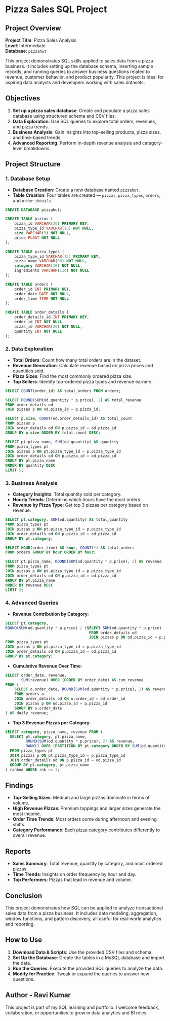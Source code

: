 
# Pizza Sales SQL Project

## Project Overview

**Project Title**: Pizza Sales Analysis  
**Level**: Intermediate  
**Database**: `pizzahut`

This project demonstrates SQL skills applied to sales data from a pizza business. It includes setting up the database schema, inserting sample records, and running queries to answer business questions related to revenue, customer behavior, and product popularity. This project is ideal for aspiring data analysts and developers working with sales datasets.

## Objectives

1. **Set up a pizza sales database**: Create and populate a pizza sales database using structured schema and CSV files.
2. **Data Exploration**: Use SQL queries to explore total orders, revenues, and pizza trends.
3. **Business Analysis**: Gain insights into top-selling products, pizza sizes, and time-based trends.
4. **Advanced Reporting**: Perform in-depth revenue analysis and category-level breakdowns.

## Project Structure

### 1. Database Setup

- **Database Creation**: Create a new database named `pizzahut`.
- **Table Creation**: Four tables are created — `pizzas`, `pizza_types`, `orders`, and `order_details`.

```sql
CREATE DATABASE pizzahut;

CREATE TABLE pizzas (
    pizza_id VARCHAR(20) PRIMARY KEY,
    pizza_type_id VARCHAR(15) NOT NULL,
    size VARCHAR(5) NOT NULL,
    price FLOAT NOT NULL
);

CREATE TABLE pizza_types (
    pizza_type_id VARCHAR(15) PRIMARY KEY,
    pizza_name VARCHAR(50) NOT NULL,
    category VARCHAR(10) NOT NULL,
    ingredients VARCHAR(110) NOT NULL
);

CREATE TABLE orders (
    order_id INT PRIMARY KEY,
    order_date DATE NOT NULL,
    order_time TIME NOT NULL
);

CREATE TABLE order_details (
    order_details_id INT PRIMARY KEY,
    order_id INT NOT NULL,
    pizza_id VARCHAR(20) NOT NULL,
    quantity INT NOT NULL
);
```

### 2. Data Exploration

- **Total Orders**: Count how many total orders are in the dataset.
- **Revenue Generation**: Calculate revenue based on pizza prices and quantities sold.
- **Pizza Sizes**: Find the most commonly ordered pizza size.
- **Top Sellers**: Identify top-ordered pizza types and revenue earners.

```sql
SELECT COUNT(order_id) AS total_orders FROM orders;

SELECT ROUND(SUM(od.quantity * p.price), 2) AS total_revenue
FROM order_details od
JOIN pizzas p ON od.pizza_id = p.pizza_id;

SELECT p.size, COUNT(od.order_details_id) AS total_count
FROM pizzas p
JOIN order_details od ON p.pizza_id = od.pizza_id
GROUP BY p.size ORDER BY total_count DESC;

SELECT pt.pizza_name, SUM(od.quantity) AS quantity
FROM pizza_types pt
JOIN pizzas p ON pt.pizza_type_id = p.pizza_type_id
JOIN order_details od ON p.pizza_id = od.pizza_id
GROUP BY pt.pizza_name
ORDER BY quantity DESC
LIMIT 5;
```

### 3. Business Analysis

- **Category Insights**: Total quantity sold per category.
- **Hourly Trends**: Determine which hours have the most orders.
- **Revenue by Pizza Type**: Get top 3 pizzas per category based on revenue.

```sql
SELECT pt.category, SUM(od.quantity) AS total_quantity
FROM pizza_types pt
JOIN pizzas p ON pt.pizza_type_id = p.pizza_type_id
JOIN order_details od ON p.pizza_id = od.pizza_id
GROUP BY pt.category;

SELECT HOUR(order_time) AS hour, COUNT(*) AS total_orders
FROM orders GROUP BY hour ORDER BY hour;

SELECT pt.pizza_name, ROUND(SUM(od.quantity * p.price), 2) AS revenue
FROM pizza_types pt
JOIN pizzas p ON pt.pizza_type_id = p.pizza_type_id
JOIN order_details od ON p.pizza_id = od.pizza_id
GROUP BY pt.pizza_name
ORDER BY revenue DESC
LIMIT 3;
```

### 4. Advanced Queries

- **Revenue Contribution by Category**:
```sql
SELECT pt.category,
ROUND(SUM(od.quantity * p.price) / (SELECT SUM(od.quantity * p.price)
                                     FROM order_details od
                                     JOIN pizzas p ON od.pizza_id = p.pizza_id) * 100, 2) AS contribution
FROM pizza_types pt
JOIN pizzas p ON pt.pizza_type_id = p.pizza_type_id
JOIN order_details od ON p.pizza_id = od.pizza_id
GROUP BY pt.category;
```

- **Cumulative Revenue Over Time**:
```sql
SELECT order_date, revenue,
       SUM(revenue) OVER (ORDER BY order_date) AS cum_revenue
FROM (
    SELECT o.order_date, ROUND(SUM(od.quantity * p.price), 2) AS revenue
    FROM orders o
    JOIN order_details od ON o.order_id = od.order_id
    JOIN pizzas p ON od.pizza_id = p.pizza_id
    GROUP BY o.order_date
) AS daily_revenue;
```

- **Top 3 Revenue Pizzas per Category**:
```sql
SELECT category, pizza_name, revenue FROM (
  SELECT pt.category, pt.pizza_name,
         ROUND(SUM(od.quantity * p.price), 2) AS revenue,
         RANK() OVER (PARTITION BY pt.category ORDER BY SUM(od.quantity * p.price) DESC) AS rnk
  FROM pizza_types pt
  JOIN pizzas p ON pt.pizza_type_id = p.pizza_type_id
  JOIN order_details od ON p.pizza_id = od.pizza_id
  GROUP BY pt.category, pt.pizza_name
) ranked WHERE rnk <= 3;
```

## Findings

- **Top-Selling Sizes**: Medium and large pizzas dominate in terms of volume.
- **High Revenue Pizzas**: Premium toppings and larger sizes generate the most income.
- **Order Time Trends**: Most orders come during afternoon and evening shifts.
- **Category Performance**: Each pizza category contributes differently to overall revenue.

## Reports

- **Sales Summary**: Total revenue, quantity by category, and most ordered pizzas.
- **Time Trends**: Insights on order frequency by hour and day.
- **Top Performers**: Pizzas that lead in revenue and volume.

## Conclusion

This project demonstrates how SQL can be applied to analyze transactional sales data from a pizza business. It includes data modeling, aggregation, window functions, and pattern discovery, all useful for real-world analytics and reporting.

## How to Use

1. **Download Data & Scripts**: Use the provided CSV files and schema.
2. **Set Up the Database**: Create the tables in a MySQL database and import the data.
3. **Run the Queries**: Execute the provided SQL queries to analyze the data.
4. **Modify for Practice**: Tweak or expand the queries to answer new questions.

## Author - Ravi Kumar

This project is part of my SQL learning and portfolio. I welcome feedback, collaboration, or opportunities to grow in data analytics and BI roles.
